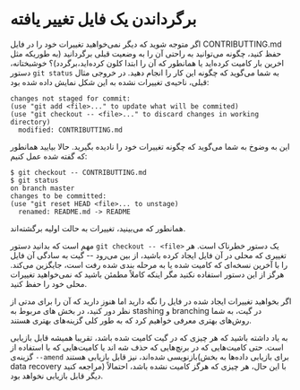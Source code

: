 # برگرداندن یک فایل تغییر یافته
اگر متوجه شوید که دیگر نمی‌خواهید تغییرات خود را در فایل CONTRIBUTTING.md حفظ کنید، چگونه می‌توانید به راحتی آن را به وضعیت قبلی برگردانید (به طوریکه مثل اخرین بار کامیت کرده‌اید یا همانطور که آن را ابتدا کلون کرده‌اید،برگردد)؟ خوشبختانه، دستور ``` git status ``` به شما می‌گوید که چگونه این کار را انجام دهید. در خروجی مثال قبلی، ناحیه‌ی تغییرات نشده به این شکل نمایش داده شده بود:‍
```
changes not staged for commit:
(use "git add <file>..." to update what will be commited)
(use "git checkout -- <file>..." to discard changes in working directory)
  modified: CONTRIBUTTING.md 
```
این به وضوخ به شما می‌گوید که چگونه تغییرات خود را نادیده بگیرید. حالا بیایید همانطور که گفته شده عمل کنیم:
```
$ git checkout -- CONTRIBUTTING.md
$ git status
on branch master
changes to be committed:
(use "git reset HEAD <file>... to unstage)
  renamed: README.md -> README
```
همانطور که می‌بینید، تغییرات به حالت اولیه برگشته‌اند.

مهم است که بدانید دستور ``` git checkout -- <file> ``` یک دستور خطرناک است. هر تغییری که محلی در آن فایل ایجاد کرده باشید، از بین می‌رود -- گیت به سادگی آن فایل را با آخرین نسخه‌ای که کامیت شده یا به مرحله‌ بندی شده رفت است، جایگزین می‌کند. هرگز از این دستور استفاده نکنید مگر اینکه کاملاً مطمئن باشید که نمی‌خواهید تغییرات محلی خود را حفظ کنید.

اگر بخواهید تغییرات ایجاد شده در فایل را نگه دارید اما هنوز دارید که آن را برای مدتی از نظر دور کنید، در بخش های‌ مربوط به stashing و branching در گیت، به شما روش‌های بهتری معرفی خواهیم کرد که به طور کلی گزینه‌های بهتری هستند.

به یاد داشته باشید که هر چیزی که در گیت کامیت شده باشد، تقریبا همیشه قابل بازیابی است. حتی کامیت‌هایی که در برنچ‌هایی که حذف شه اند یا کامیت‌هایی که با استفاده از گزینه‌ی ``` --amend ``` بازنویسی شده‌اند، نیز قابل بازیابی هستند(برای بازیابی داده‌ها به بخش data recovery مراجعه کنید) با این حال، هر چیزی که هرگز کامیت نشده باشد، احتمالاً دیگر قابل بازیابی نخواهد بود.